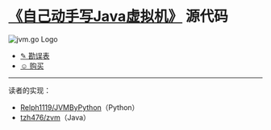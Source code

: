 # [《自己动手写Java虚拟机》][jd] 源代码

![jvm.go Logo][logo]

* [✎ 勘误表](v1/errata.md)
* [☺ 购买][jd]

[logo]: https://raw.githubusercontent.com/zxh0/jvmgo-book/master/v1/gophers/cover.png
[jd]: https://item.jd.com/11935272.html

---

读者的实现：
* [Relph1119/JVMByPython](https://github.com/Relph1119/JVMByPython)（Python）
* [tzh476/zvm](https://github.com/tzh476/zvm)（Java）
